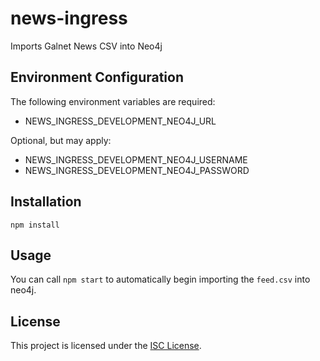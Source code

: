 news-ingress
==============================================================================

Imports Galnet News CSV into Neo4j

Environment Configuration
------------------------------------------------------------------------------

The following environment variables are required:

* NEWS_INGRESS_DEVELOPMENT_NEO4J_URL

Optional, but may apply:

* NEWS_INGRESS_DEVELOPMENT_NEO4J_USERNAME
* NEWS_INGRESS_DEVELOPMENT_NEO4J_PASSWORD

Installation
------------------------------------------------------------------------------

```
npm install
```

Usage
------------------------------------------------------------------------------

You can call `npm start` to automatically begin importing the `feed.csv` into
neo4j.

License
------------------------------------------------------------------------------

This project is licensed under the [ISC License](LICENSE).